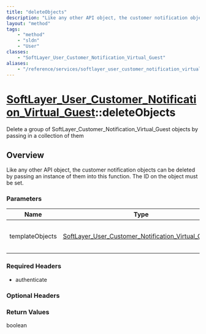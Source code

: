 ```yaml
---
title: "deleteObjects"
description: "Like any other API object, the customer notification objects can be deleted by passing an instance of them into this fun... "
layout: "method"
tags:
    - "method"
    - "sldn"
    - "User"
classes:
    - "SoftLayer_User_Customer_Notification_Virtual_Guest"
aliases:
    - "/reference/services/softlayer_user_customer_notification_virtual_guest/deleteObjects"
---
```

# [SoftLayer_User_Customer_Notification_Virtual_Guest](/reference/services/SoftLayer_User_Customer_Notification_Virtual_Guest)::deleteObjects

Delete a group of SoftLayer_Customer_Notification_Virtual_Guest objects by passing in a collection of them


## Overview 
Like any other API object, the customer notification objects can be deleted by passing an instance of them into this function.  The ID on the object must be set. 

### Parameters 
|Name | Type | Description |
| --- | --- | --- |
|templateObjects| <a href='/reference/datatypes/SoftLayer_User_Customer_Notification_Virtual_Guest'>SoftLayer_User_Customer_Notification_Virtual_Guest[] </a>| An array of skeleton SoftLayer_User_Customer_Notification_Virtual_Guest objects that you wish to delete. Each object in the array must have at least their id properties defined.|


### Required Headers
* authenticate

### Optional Headers

### Return Values
boolean


